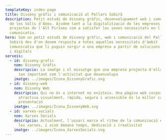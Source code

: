 ```yaml
---
templateKey: index-page
title: Disseny gràfic i comunicació al Pallars Sobirà
description: Petit estudi de disseny gràfic, desenvolupament web i comunicació
  de les Valls d'Àneu. Ajudem tant a la digitalització de les empreses i
  projectes de l'Alt Pirineu com a satisfer les seves necessitats en l'àmbit
  comunicatiu.
hero: Som un petit estudi de disseny gràfic, web i comunicació del Pallars
  Sobirà des d'on donem resposta a totes aquelles necessitats d'àmbit
  comunicatiu que li puguin sorgir a una empresa a partir de solucions gràfiques
  i digitals
serveis:
  - id: disseny-grafic
    nom: Disseny Gràfic
    descripcio: La imatge i el missatge que una empresa projecta d'ella mateixa és
      tan important com l'activitat que desenvolupa
    imatge: ../images/Icona_DissenyGrafic.svg
  - id: disseny-web
    nom: Disseny Web
    descripcio: Qui no és a internet no existeix. Una pàgina web corporativa
      atractiva visualment, ràpida, segura i accessible és la millor carta de
      presentació
    imatge: ../images/Icona_DissenyWeb.svg
  - id: xarxes-socials
    nom: Xarxes Socials
    descripcio: Actualment, l'usuari marca el ritme de la comunicació empresarial a
      les xarxes, i això demana temps, dedicació i creativitat
    imatge: ../images/Icona_XarxesSocials.svg
---
```

